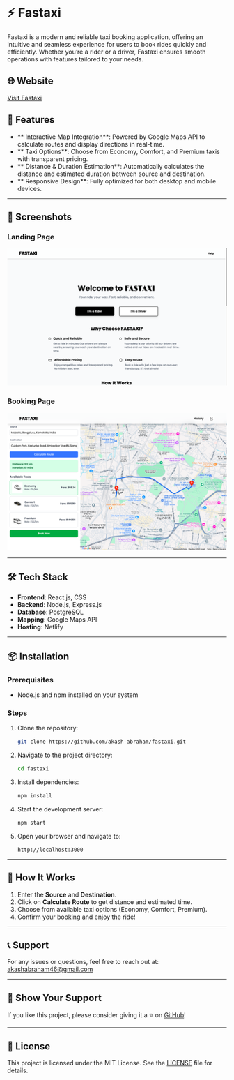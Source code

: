 # ⚡️ Fastaxi

Fastaxi is a modern and reliable taxi booking application, offering an intuitive and seamless experience for users to book rides quickly and efficiently. Whether you’re a rider or a driver, Fastaxi ensures smooth operations with features tailored to your needs.

## 🌐 Website

[Visit Fastaxi](https://fastaxi.netlify.app)

## 🚀 Features

- ** Interactive Map Integration**: Powered by Google Maps API to calculate routes and display directions in real-time.
- ** Taxi Options**: Choose from Economy, Comfort, and Premium taxis with transparent pricing.
- ** Distance & Duration Estimation**: Automatically calculates the distance and estimated duration between source and destination.
- ** Responsive Design**: Fully optimized for both desktop and mobile devices.

---

## 📸 Screenshots

### Landing Page
<img src="./client/assets/landingpage.png" alt="Fastaxi Landing Page" width="700">

### Booking Page
<img src="./client/assets/booking.png" alt="Fastaxi Booking Page" width="700">

---

## 🛠 Tech Stack

- **Frontend**: React.js, CSS
- **Backend**: Node.js, Express.js
- **Database**: PostgreSQL
- **Mapping**: Google Maps API
- **Hosting**: Netlify

---

## 📦 Installation

### Prerequisites
- Node.js and npm installed on your system

### Steps
1. Clone the repository:
   ```bash
   git clone https://github.com/akash-abraham/fastaxi.git
   ```
2. Navigate to the project directory:
   ```bash
   cd fastaxi
   ```
3. Install dependencies:
   ```bash
   npm install
   ```
4. Start the development server:
   ```bash
   npm start
   ```
5. Open your browser and navigate to:
   ```
   http://localhost:3000
   ```

---

## 📝 How It Works

1. Enter the **Source** and **Destination**.
2. Click on **Calculate Route** to get distance and estimated time.
3. Choose from available taxi options (Economy, Comfort, Premium).
4. Confirm your booking and enjoy the ride!

---

## 📞 Support

For any issues or questions, feel free to reach out at: [akashabraham46@gmail.com](mailto:akashabraham46@gmail.com)

---

## 🌟 Show Your Support

If you like this project, please consider giving it a ⭐ on [GitHub](https://github.com/akash-abraham/fastaxi)!

---

## 📄 License

This project is licensed under the MIT License. See the [LICENSE](LICENSE) file for details.







